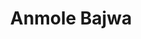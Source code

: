 ---
path: '/team/anmole-bajwa'
title: 'Anmole Bajwa'
image: '/team/anmole-bajwa.jpg'
jobtitle: 'VP Corporations'
order: 10
email: 'anmoleb.bajwa@mail.utoronto.ca'
linkedinurl: 'https://www.linkedin.com/in/anmole-bajwa-529982149/'
subteam: 'Corporations'
---